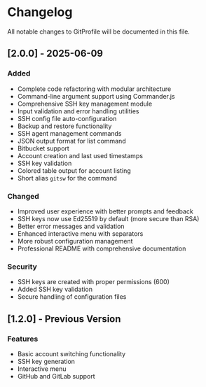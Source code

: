 # Changelog

All notable changes to GitProfile will be documented in this file.

## [2.0.0] - 2025-06-09

### Added
- Complete code refactoring with modular architecture
- Command-line argument support using Commander.js
- Comprehensive SSH key management module
- Input validation and error handling utilities
- SSH config file auto-configuration
- Backup and restore functionality
- SSH agent management commands
- JSON output format for list command
- Bitbucket support
- Account creation and last used timestamps
- SSH key validation
- Colored table output for account listing
- Short alias `gitsw` for the command

### Changed
- Improved user experience with better prompts and feedback
- SSH keys now use Ed25519 by default (more secure than RSA)
- Better error messages and validation
- Enhanced interactive menu with separators
- More robust configuration management
- Professional README with comprehensive documentation

### Security
- SSH keys are created with proper permissions (600)
- Added SSH key validation
- Secure handling of configuration files

## [1.2.0] - Previous Version

### Features
- Basic account switching functionality
- SSH key generation
- Interactive menu
- GitHub and GitLab support